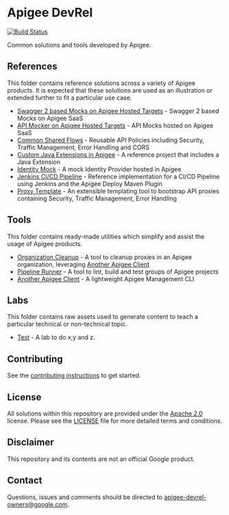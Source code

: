 # Apigee DevRel

[![Build Status](https://travis-ci.org/apigee/devrel.svg?branch=main)](https://travis-ci.org/apigee/devrel)

Common solutions and tools developed by Apigee.

## References

This folder contains reference solutions across a variety of Apigee products.
It is expected that these solutions are used as an illustration or extended
further to fit a particular use case.

-   [Swagger 2 based Mocks on Apigee Hosted Targets](references/apigee-sandbox-v1) - Swagger 2 based Mocks on Apigee SaaS
-   [API Mocker on Apigee Hosted Targets](references/apimocker-hostedtargets) - API Mocks hosted on Apigee SaaS
-   [Common Shared Flows](references/common-shared-flows) - Reusable API Policies including Security, Traffic Management, Error Handling and CORS
-   [Custom Java Extensions in Apigee](references/java-callout) - A reference project that includes a Java Extension
-   [Identity Mock](references/mock-iam) - A mock Identity Provider hosted in Apigee
-   [Jenkins CI/CD Pipeline](references/cicd-jenkins) - Reference implementation for a CI/CD Pipeline using Jenkins and the Apigee Deploy Maven Plugin
-   [Proxy Template](references/proxy-template) - An extensible templating tool to bootstrap API proxies containing Security, Traffic Management, Error Handling

## Tools

This folder contains ready-made utilities which simplify and assist the usage of
Apigee products.

-   [Organization Cleanup](tools/organization-cleanup) - A tool to cleanup proxies in an Apigee organization, leveraging [Another Apigee Client](tools/another-apigee-client)
-   [Pipeline Runner](tools/pipeline-runner) - A tool to lint, build and test groups of Apigee projects
-   [Another Apigee Client](tools/another-apigee-client) - A lightweight Apigee Management CLI

## Labs

This folder contains raw assets used to generate content to teach a particular
technical or non-technical topic.

-   [Test](labs/test) - A lab to do x,y and z.

## Contributing

See the [contributing instructions](/CONTRIBUTING.md) to get started.

## License

All solutions within this repository are provided under the [Apache
2.0](https://www.apache.org/licenses/LICENSE-2.0) license. Please see the
[LICENSE](/LICENSE) file for more detailed terms and conditions.

## Disclaimer

This repository and its contents are not an official Google product.

## Contact

Questions, issues and comments should be directed to
[apigee-devrel-owners@google.com](mailto:apigee-devrel-owners@google.com).
